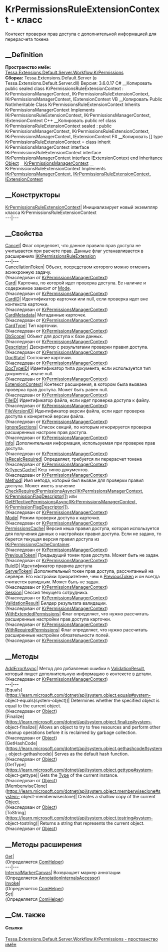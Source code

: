 # KrPermissionsRuleExtensionContext - класс
Контекст проверки прав доступа с дополнительной информацией для перерасчета
токена
## __Definition
 **Пространство имён:**
[Tessa.Extensions.Default.Server.Workflow.KrPermissions](N_Tessa_Extensions_Default_Server_Workflow_KrPermissions.htm)  
 **Сборка:** Tessa.Extensions.Default.Server (в
Tessa.Extensions.Default.Server.dll) Версия: 3.6.0.17
C# __Копировать
     public sealed class KrPermissionsRuleExtensionContext : KrPermissionsManagerContext, 
    	IKrPermissionsRuleExtensionContext, IKrPermissionsManagerContext, IExtensionContext
VB __Копировать
     Public NotInheritable Class KrPermissionsRuleExtensionContext
    	Inherits KrPermissionsManagerContext
    	Implements IKrPermissionsRuleExtensionContext, IKrPermissionsManagerContext, IExtensionContext
C++ __Копировать
     public ref class KrPermissionsRuleExtensionContext sealed : public KrPermissionsManagerContext, 
    	IKrPermissionsRuleExtensionContext, IKrPermissionsManagerContext, IExtensionContext
F# __Копировать
     [<SealedAttribute>]
    type KrPermissionsRuleExtensionContext = 
        class
            inherit KrPermissionsManagerContext
            interface IKrPermissionsRuleExtensionContext
            interface IKrPermissionsManagerContext
            interface IExtensionContext
        end
Inheritance
    [Object](https://learn.microsoft.com/dotnet/api/system.object) __[KrPermissionsManagerContext](T_Tessa_Extensions_Default_Server_Workflow_KrPermissions_KrPermissionsManagerContext.htm) __ KrPermissionsRuleExtensionContext
Implements
    [IKrPermissionsManagerContext](T_Tessa_Extensions_Default_Server_Workflow_KrPermissions_IKrPermissionsManagerContext.htm), [IKrPermissionsRuleExtensionContext](T_Tessa_Extensions_Default_Server_Workflow_KrPermissions_IKrPermissionsRuleExtensionContext.htm), [IExtensionContext](T_Tessa_Extensions_IExtensionContext.htm)
##  __Конструкторы
[KrPermissionsRuleExtensionContext](M_Tessa_Extensions_Default_Server_Workflow_KrPermissions_KrPermissionsRuleExtensionContext__ctor.htm)|
Инициализирует новый экземпляр класса KrPermissionsRuleExtensionContext  
---|---  
##  __Свойства
[Cancel](P_Tessa_Extensions_Default_Server_Workflow_KrPermissions_KrPermissionsRuleExtensionContext_Cancel.htm)|
Флаг определяет, что данное правило прав доступа не учитывается при расчете
прав. Данные флаг устанавливается в расширениях
[IKrPermissionsRuleExtension](T_Tessa_Extensions_Default_Server_Workflow_KrPermissions_IKrPermissionsRuleExtension.htm)  
---|---  
[CancellationToken](P_Tessa_Extensions_Default_Server_Workflow_KrPermissions_KrPermissionsManagerContext_CancellationToken.htm)|
Объект, посредством которого можно отменить асинхронную задачу.  
(Унаследован от
[KrPermissionsManagerContext](T_Tessa_Extensions_Default_Server_Workflow_KrPermissions_KrPermissionsManagerContext.htm))  
[Card](P_Tessa_Extensions_Default_Server_Workflow_KrPermissions_KrPermissionsManagerContext_Card.htm)|
Карточка, по которой идет проверка доступа. Ее наличие и содержимое зависит от
[Mode](P_Tessa_Extensions_Default_Server_Workflow_KrPermissions_IKrPermissionsManagerContext_Mode.htm).  
(Унаследован от
[KrPermissionsManagerContext](T_Tessa_Extensions_Default_Server_Workflow_KrPermissions_KrPermissionsManagerContext.htm))  
[CardID](P_Tessa_Extensions_Default_Server_Workflow_KrPermissions_KrPermissionsManagerContext_CardID.htm)|
Идентификатор карточки или null, если проверка идет вне контекста карточки.  
(Унаследован от
[KrPermissionsManagerContext](T_Tessa_Extensions_Default_Server_Workflow_KrPermissions_KrPermissionsManagerContext.htm))  
[CardMetadata](P_Tessa_Extensions_Default_Server_Workflow_KrPermissions_KrPermissionsManagerContext_CardMetadata.htm)|
Метаданные карточек.  
(Унаследован от
[KrPermissionsManagerContext](T_Tessa_Extensions_Default_Server_Workflow_KrPermissions_KrPermissionsManagerContext.htm))  
[CardType](P_Tessa_Extensions_Default_Server_Workflow_KrPermissions_KrPermissionsManagerContext_CardType.htm)|
Тип карточки.  
(Унаследован от
[KrPermissionsManagerContext](T_Tessa_Extensions_Default_Server_Workflow_KrPermissions_KrPermissionsManagerContext.htm))  
[DbScope](P_Tessa_Extensions_Default_Server_Workflow_KrPermissions_KrPermissionsManagerContext_DbScope.htm)|
Объект для доступа к базе данных.  
(Унаследован от
[KrPermissionsManagerContext](T_Tessa_Extensions_Default_Server_Workflow_KrPermissions_KrPermissionsManagerContext.htm))  
[Descriptor](P_Tessa_Extensions_Default_Server_Workflow_KrPermissions_KrPermissionsManagerContext_Descriptor.htm)|
Дескриптор с результатами проверки правил доступа.  
(Унаследован от
[KrPermissionsManagerContext](T_Tessa_Extensions_Default_Server_Workflow_KrPermissions_KrPermissionsManagerContext.htm))  
[DocState](P_Tessa_Extensions_Default_Server_Workflow_KrPermissions_KrPermissionsManagerContext_DocState.htm)|
Состояние карточки.  
(Унаследован от
[KrPermissionsManagerContext](T_Tessa_Extensions_Default_Server_Workflow_KrPermissions_KrPermissionsManagerContext.htm))  
[DocTypeID](P_Tessa_Extensions_Default_Server_Workflow_KrPermissions_KrPermissionsManagerContext_DocTypeID.htm)|
Идентификатор типа документа, если используется тип документа, иначе null.  
(Унаследован от
[KrPermissionsManagerContext](T_Tessa_Extensions_Default_Server_Workflow_KrPermissions_KrPermissionsManagerContext.htm))  
[ExtensionContext](P_Tessa_Extensions_Default_Server_Workflow_KrPermissions_KrPermissionsManagerContext_ExtensionContext.htm)|
Контекст расширения, в котором была вызвана проверка прав доступа. Может быть
равен null.  
(Унаследован от
[KrPermissionsManagerContext](T_Tessa_Extensions_Default_Server_Workflow_KrPermissions_KrPermissionsManagerContext.htm))  
[FileID](P_Tessa_Extensions_Default_Server_Workflow_KrPermissions_KrPermissionsManagerContext_FileID.htm)|
Идентификатор файла, если идет проверка доступа к файлу.  
(Унаследован от
[KrPermissionsManagerContext](T_Tessa_Extensions_Default_Server_Workflow_KrPermissions_KrPermissionsManagerContext.htm))  
[FileVersionID](P_Tessa_Extensions_Default_Server_Workflow_KrPermissions_KrPermissionsManagerContext_FileVersionID.htm)|
Идентификатор версии файла, если идет проверка доступа к конкретной версии
файла.  
(Унаследован от
[KrPermissionsManagerContext](T_Tessa_Extensions_Default_Server_Workflow_KrPermissions_KrPermissionsManagerContext.htm))  
[IgnoreSections](P_Tessa_Extensions_Default_Server_Workflow_KrPermissions_KrPermissionsManagerContext_IgnoreSections.htm)|
Список секций, по которым игнорируется проверка расширенных настроек прав
доступа.  
(Унаследован от
[KrPermissionsManagerContext](T_Tessa_Extensions_Default_Server_Workflow_KrPermissions_KrPermissionsManagerContext.htm))  
[Info](P_Tessa_Extensions_Default_Server_Workflow_KrPermissions_KrPermissionsManagerContext_Info.htm)|
Дополнительная информация, используемая при проверке прав доступа.  
(Унаследован от
[KrPermissionsManagerContext](T_Tessa_Extensions_Default_Server_Workflow_KrPermissions_KrPermissionsManagerContext.htm))  
[IsRecalcRequired](P_Tessa_Extensions_Default_Server_Workflow_KrPermissions_KrPermissionsManagerContext_IsRecalcRequired.htm)|
Определяет, требуется ли перерасчет токена  
(Унаследован от
[KrPermissionsManagerContext](T_Tessa_Extensions_Default_Server_Workflow_KrPermissions_KrPermissionsManagerContext.htm))  
[KrTypesCache](P_Tessa_Extensions_Default_Server_Workflow_KrPermissions_KrPermissionsManagerContext_KrTypesCache.htm)|
Кеш типов документов.  
(Унаследован от
[KrPermissionsManagerContext](T_Tessa_Extensions_Default_Server_Workflow_KrPermissions_KrPermissionsManagerContext.htm))  
[Method](P_Tessa_Extensions_Default_Server_Workflow_KrPermissions_KrPermissionsManagerContext_Method.htm)|
Имя метода, который был вызван для проверки правил доступа. Может иметь
значение [CheckRequiredPermissionsAsync(IKrPermissionsManagerContext,
KrPermissionFlagDescriptor[])](M_Tessa_Extensions_Default_Server_Workflow_KrPermissions_IKrPermissionsManager_CheckRequiredPermissionsAsync.htm)
или [GetEffectivePermissionsAsync(IKrPermissionsManagerContext,
KrPermissionFlagDescriptor[])](M_Tessa_Extensions_Default_Server_Workflow_KrPermissions_IKrPermissionsManager_GetEffectivePermissionsAsync.htm).  
(Унаследован от
[KrPermissionsManagerContext](T_Tessa_Extensions_Default_Server_Workflow_KrPermissions_KrPermissionsManagerContext.htm))  
[Mode](P_Tessa_Extensions_Default_Server_Workflow_KrPermissions_KrPermissionsManagerContext_Mode.htm)|
Режим проверки доступа к карточке.  
(Унаследован от
[KrPermissionsManagerContext](T_Tessa_Extensions_Default_Server_Workflow_KrPermissions_KrPermissionsManagerContext.htm))  
[PermissionsCache](P_Tessa_Extensions_Default_Server_Workflow_KrPermissions_KrPermissionsManagerContext_PermissionsCache.htm)|
Версия кеша правил доступа, которая используется для получения данных о
настройках правил доступа. Если не задано, то берется текущая версия правил
доступа из
[IKrPermissionsCacheContainer](T_Tessa_Extensions_Default_Server_Workflow_KrPermissions_IKrPermissionsCacheContainer.htm).  
(Унаследован от
[KrPermissionsManagerContext](T_Tessa_Extensions_Default_Server_Workflow_KrPermissions_KrPermissionsManagerContext.htm))  
[PreviousToken](P_Tessa_Extensions_Default_Server_Workflow_KrPermissions_KrPermissionsManagerContext_PreviousToken.htm)|
Предыдущий токен прав доступа. Может быть не задан.  
(Унаследован от
[KrPermissionsManagerContext](T_Tessa_Extensions_Default_Server_Workflow_KrPermissions_KrPermissionsManagerContext.htm))  
[RuleID](P_Tessa_Extensions_Default_Server_Workflow_KrPermissions_KrPermissionsRuleExtensionContext_RuleID.htm)|
Идентификатор правила доступа  
[ServerToken](P_Tessa_Extensions_Default_Server_Workflow_KrPermissions_KrPermissionsManagerContext_ServerToken.htm)|
Дополнительный токен прав доступа, рассчитанный на сервере. Его настройки
приоритетнее, чем в
[PreviousToken](P_Tessa_Extensions_Default_Server_Workflow_KrPermissions_IKrPermissionsManagerContext_PreviousToken.htm)
и он всегда считается валидным. Может быть не задан.  
(Унаследован от
[KrPermissionsManagerContext](T_Tessa_Extensions_Default_Server_Workflow_KrPermissions_KrPermissionsManagerContext.htm))  
[Session](P_Tessa_Extensions_Default_Server_Workflow_KrPermissions_KrPermissionsManagerContext_Session.htm)|
Сессия текущего сотрудника.  
(Унаследован от
[KrPermissionsManagerContext](T_Tessa_Extensions_Default_Server_Workflow_KrPermissions_KrPermissionsManagerContext.htm))  
[ValidationResult](P_Tessa_Extensions_Default_Server_Workflow_KrPermissions_KrPermissionsManagerContext_ValidationResult.htm)|
Билдер результата валидации.  
(Унаследован от
[KrPermissionsManagerContext](T_Tessa_Extensions_Default_Server_Workflow_KrPermissions_KrPermissionsManagerContext.htm))  
[WithExtendedPermissions](P_Tessa_Extensions_Default_Server_Workflow_KrPermissions_KrPermissionsManagerContext_WithExtendedPermissions.htm)|
Флаг определяет, что нужно рассчитать расширенные настройки прав доступа
карточки.  
(Унаследован от
[KrPermissionsManagerContext](T_Tessa_Extensions_Default_Server_Workflow_KrPermissions_KrPermissionsManagerContext.htm))  
[WithRequiredPermissions](P_Tessa_Extensions_Default_Server_Workflow_KrPermissions_KrPermissionsManagerContext_WithRequiredPermissions.htm)|
Флаг определяет, что нужно рассчитать расширенные настройки обязательности
полей.  
(Унаследован от
[KrPermissionsManagerContext](T_Tessa_Extensions_Default_Server_Workflow_KrPermissions_KrPermissionsManagerContext.htm))  
##  __Методы
[AddErrorAsync](M_Tessa_Extensions_Default_Server_Workflow_KrPermissions_KrPermissionsManagerContext_AddErrorAsync.htm)|
Метод для добавления ошибки в
[ValidationResult](P_Tessa_Extensions_Default_Server_Workflow_KrPermissions_IKrPermissionsManagerContext_ValidationResult.htm),
который пишет дополнительную информацию о контексте в детали.  
(Унаследован от
[KrPermissionsManagerContext](T_Tessa_Extensions_Default_Server_Workflow_KrPermissions_KrPermissionsManagerContext.htm))  
---|---  
[Equals](https://learn.microsoft.com/dotnet/api/system.object.equals#system-
object-equals\(system-object\))| Determines whether the specified object is
equal to the current object.  
(Унаследован от
[Object](https://learn.microsoft.com/dotnet/api/system.object))  
[Finalize](https://learn.microsoft.com/dotnet/api/system.object.finalize#system-
object-finalize)| Allows an object to try to free resources and perform other
cleanup operations before it is reclaimed by garbage collection.  
(Унаследован от
[Object](https://learn.microsoft.com/dotnet/api/system.object))  
[GetHashCode](https://learn.microsoft.com/dotnet/api/system.object.gethashcode#system-
object-gethashcode)| Serves as the default hash function.  
(Унаследован от
[Object](https://learn.microsoft.com/dotnet/api/system.object))  
[GetType](https://learn.microsoft.com/dotnet/api/system.object.gettype#system-
object-gettype)| Gets the
[Type](https://learn.microsoft.com/dotnet/api/system.type) of the current
instance.  
(Унаследован от
[Object](https://learn.microsoft.com/dotnet/api/system.object))  
[MemberwiseClone](https://learn.microsoft.com/dotnet/api/system.object.memberwiseclone#system-
object-memberwiseclone)| Creates a shallow copy of the current
[Object](https://learn.microsoft.com/dotnet/api/system.object).  
(Унаследован от
[Object](https://learn.microsoft.com/dotnet/api/system.object))  
[ToString](https://learn.microsoft.com/dotnet/api/system.object.tostring#system-
object-tostring)| Returns a string that represents the current object.  
(Унаследован от
[Object](https://learn.microsoft.com/dotnet/api/system.object))  
##  __Методы расширения
[Get](M_Tessa_Extensions_Default_Client_EDS_ComHelper_Get.htm)|  
(Определяется
[ComHelper](T_Tessa_Extensions_Default_Client_EDS_ComHelper.htm))  
---|---  
[InternalMarkerCanvas](M_Tessa_UI_Views_Charting_Annotations_AnnotationInternalsAccessor_InternalMarkerCanvas.htm)|
Возвращает маркер аннотации  
(Определяется
[AnnotationInternalsAccessor](T_Tessa_UI_Views_Charting_Annotations_AnnotationInternalsAccessor.htm))  
[Invoke](M_Tessa_Extensions_Default_Client_EDS_ComHelper_Invoke.htm)|  
(Определяется
[ComHelper](T_Tessa_Extensions_Default_Client_EDS_ComHelper.htm))  
[Set](M_Tessa_Extensions_Default_Client_EDS_ComHelper_Set.htm)|  
(Определяется
[ComHelper](T_Tessa_Extensions_Default_Client_EDS_ComHelper.htm))  
##  __См. также
#### Ссылки
[Tessa.Extensions.Default.Server.Workflow.KrPermissions - пространство
имён](N_Tessa_Extensions_Default_Server_Workflow_KrPermissions.htm)
